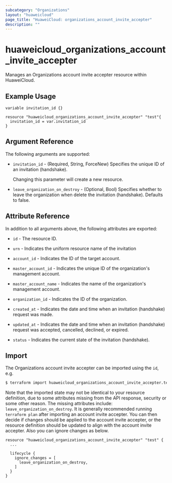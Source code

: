 ```yaml
---
subcategory: "Organizations"
layout: "huaweicloud"
page_title: "HuaweiCloud: organizations_account_invite_accepter"
description: ""
---
```


# huaweicloud_organizations_account_invite_accepter

Manages an Organizations account invite accepter resource within HuaweiCloud.

## Example Usage

```hcl
variable invitation_id {}

resource "huaweicloud_organizations_account_invite_accepter" "test"{
  invitation_id = var.invitation_id
}
```

## Argument Reference

The following arguments are supported:

* `invitation_id` - (Required, String, ForceNew) Specifies the unique ID of an invitation (handshake).

  Changing this parameter will create a new resource.

* `leave_organization_on_destroy` - (Optional, Bool) Specifies whether to leave the organization when delete the
  invitation (handshake). Defaults to false.

## Attribute Reference

In addition to all arguments above, the following attributes are exported:

* `id` - The resource ID.

* `urn` - Indicates the uniform resource name of the invitation

* `account_id` - Indicates the ID of the target account.

* `master_account_id` - Indicates the unique ID of the organization's management account.

* `master_account_name` - Indicates the name of the organization's management account.

* `organization_id` - Indicates the ID of the organization.

* `created_at` - Indicates the date and time when an invitation (handshake) request was made.

* `updated_at` - Indicates the date and time when an invitation (handshake) request was accepted, cancelled,
  declined, or expired.

* `status` - Indicates the current state of the invitation (handshake).

## Import

The Organizations account invite accepter can be imported using the `id`, e.g.

```bash
$ terraform import huaweicloud_organizations_account_invite_accepter.test <id>
```

Note that the imported state may not be identical to your resource definition, due to some attributes missing from the
API response, security or some other reason. The missing attributes include: `leave_organization_on_destroy`. It is
generally recommended running `terraform plan` after importing an account invite accepter. You can then decide if
changes should be applied to the account invite accepter, or the resource definition should be updated to align with
the account invite accepter. Also you can ignore changes as below.

```hcl
resource "huaweicloud_organizations_account_invite_accepter" "test" {
  ...

  lifecycle {
    ignore_changes = [
      leave_organization_on_destroy,
    ]
  }
}
```
